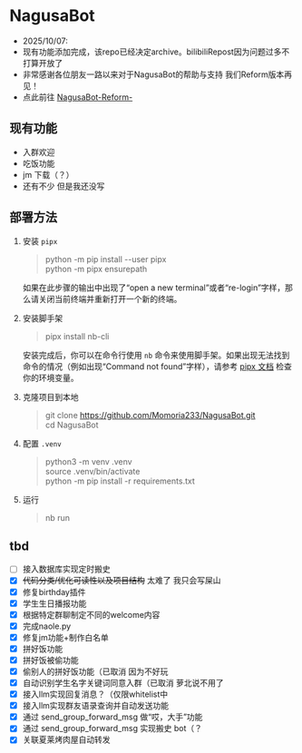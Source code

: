 # NagusaBot

-   2025/10/07:
-   现有功能添加完成，该repo已经决定archive。bilibiliRepost因为问题过多不打算开放了
-   非常感谢各位朋友一路以来对于NagusaBot的帮助与支持 我们Reform版本再见！
-   点此前往 [NagusaBot-Reform-](https://github.com/Momoria233/NagusaBot-reformed)

## 现有功能

-   入群欢迎
-   吃饭功能
-   jm 下载（？）
-   还有不少 但是我还没写

## 部署方法

1. 安装 `pipx`

    > python -m pip install --user pipx  
    > python -m pipx ensurepath

    如果在此步骤的输出中出现了“open a new terminal”或者“re-login”字样，那么请关闭当前终端并重新打开一个新的终端。

2. 安装脚手架

    > pipx install nb-cli

    安装完成后，你可以在命令行使用 `nb` 命令来使用脚手架。如果出现无法找到命令的情况（例如出现“Command not found”字样），请参考 [pipx 文档](https://pypa.github.io/pipx/) 检查你的环境变量。

3. 克隆项目到本地

    > git clone https://github.com/Momoria233/NagusaBot.git  
    > cd NagusaBot

4. 配置 `.venv`

    > python3 -m venv .venv  
    > source .venv/bin/activate  
    > python -m pip install -r requirements.txt

5. 运行
    > nb run

## tbd

-   [ ] 接入数据库实现定时搬史
-   [x] ~~代码分类/优化可读性以及项目结构~~ 太难了 我只会写屎山
-   [x] 修复birthday插件
-   [x] 学生生日播报功能
-   [x] 根据特定群聊制定不同的welcome内容
-   [x] 完成naole.py
-   [x] 修复jm功能+制作白名单
-   [x] 拼好饭功能
-   [x] 拼好饭被偷功能
-   [x] 偷别人的拼好饭功能（已取消  因为不好玩
-   [x] 自动识别学生名字关键词同意入群（已取消 萝北说不用了
-   [x] 接入llm实现回复消息？（仅限whitelist中
-   [x] 接入llm实现群友语录查询并自动发送功能
-   [x] 通过 send_group_forward_msg 做“哎，大手”功能
-   [x] 通过 send_group_forward_msg 实现搬史 bot（？
-   [x] 关联夏莱烤肉屋自动转发
